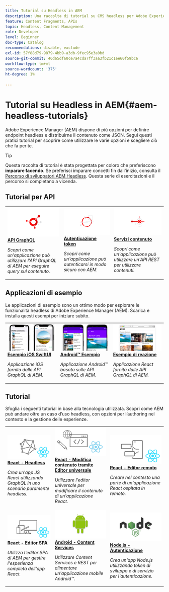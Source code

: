 ```yaml
---
title: Tutorial su Headless in AEM
description: Una raccolta di tutorial su CMS headless per Adobe Experience Manager. Esplora i tutorial per API, framework e applicazioni di esempio.
feature: Content Fragments, APIs
topic: Headless, Content Management
role: Developer
level: Beginner
doc-type: Catalog
recommendations: disable, exclude
exl-id: 57f88d79-9879-4bb9-a3db-9fec95e3a0bd
source-git-commit: 46d65df60ce7a4cda7ff3aa3fb21c1ee60f59bc6
workflow-type: tm+mt
source-wordcount: '375'
ht-degree: 1%

---
```


# Tutorial su Headless in AEM{#aem-headless-tutorials}

Adobe Experience Manager (AEM) dispone di più opzioni per definire endpoint headless e distribuirne il contenuto come JSON. Segui questi pratici tutorial per scoprire come utilizzare le varie opzioni e scegliere ciò che fa per te.

>[!TIP]
>
>Questa raccolta di tutorial è stata progettata per coloro che preferiscono **imparare facendo**. Se preferisci imparare concetti fin dall&#39;inizio, consulta il [Percorso di sviluppatori AEM Headless](https://experienceleague.adobe.com/docs/experience-manager-cloud-service/content/headless/journeys/developer/overview.html?lang=it). Questa serie di esercitazioni e il percorso si completano a vicenda.

## Tutorial per API

<table>
<tr>
  <td>
    <a href="https://experienceleague.adobe.com/docs/experience-manager-learn/getting-started-with-aem-headless/graphql/overview.html?lang=it">
      <img alt="API GRAPHQL" src="./assets/graphql-icon.png" />
    </a>
    <div>
      <a href="https://experienceleague.adobe.com/docs/experience-manager-learn/getting-started-with-aem-headless/graphql/overview.html?lang=it">
    <strong>API GraphQL</strong>
    </a>
    </div>
    <p>
    <em>Scopri come un'applicazione può utilizzare l'API GraphQL di AEM per eseguire query sul contenuto.</em>
    <p>
  </td>
  <td>
    <a href="https://experienceleague.adobe.com/docs/experience-manager-learn/getting-started-with-aem-headless/authentication/overview.html?lang=it">
    <img alt="Autenticazione basata su token" src="./assets/token-auth-icon.png" />
    </a>
    <div>
    <a href="https://experienceleague.adobe.com/docs/experience-manager-learn/getting-started-with-aem-headless/authentication/overview.html?lang=it">
    <strong>Autenticazione token</strong>
    </a>
    </div>
    <p>
    <em>Scopri come un'applicazione può autenticarsi in modo sicuro con AEM.</em>
    </p>
  </td>
  <td>
    <a href="https://experienceleague.adobe.com/docs/experience-manager-learn/getting-started-with-aem-headless/content-services/overview.html?lang=it">
      <img alt="Content Services" src="./assets/content-services.png" />
    </a>
     <div>
      <a href="https://experienceleague.adobe.com/docs/experience-manager-learn/getting-started-with-aem-headless/content-services/overview.html?lang=it">
        <strong>Servizi contenuto</strong>
      </a>
    </div>
    <p>
    <em>Scopri come un'applicazione può utilizzare un'API REST per utilizzare contenuti.</em>
    <p>
  </td>
</tr>
</table>

## Applicazioni di esempio

Le applicazioni di esempio sono un ottimo modo per esplorare le funzionalità headless di Adobe Experience Manager (AEM). Scarica e installa questi esempi per iniziare subito.

<table>
<tr>
  <td>
    <a href="https://experienceleague.adobe.com/docs/experience-manager-learn/getting-started-with-aem-headless/graphql/example-apps/ios-swiftui-app.html?lang=it">
      <img alt="Esempio di iOS" src="./assets/ios-example.png" />
    </a>
    <div>
      <a href="https://experienceleague.adobe.com/docs/experience-manager-learn/getting-started-with-aem-headless/graphql/example-apps/ios-swiftui-app.html?lang=it">
    <strong>Esempio iOS SwiftUI</strong>
    </a>
    </div>
    <p>
    <em>Applicazione iOS fornita dalle API GraphQL di AEM.</em>
    <p>
  </td>
  <td>
    <a href="https://experienceleague.adobe.com/docs/experience-manager-learn/getting-started-with-aem-headless/graphql/example-apps/android-app.html?lang=it">
    <img alt="Esempio di Android" src="./assets/android-example.png" />
    </a>
    <div>
    <a href="https://experienceleague.adobe.com/docs/experience-manager-learn/getting-started-with-aem-headless/graphql/example-apps/android-app.html?lang=it">
    <strong>Android™ Esempio</strong>
    </a>
    </div>
    <p>
    <em>Applicazione Android™ basata sulle API GraphQL di AEM.</em>
    </p>
  </td>
  <td>
    <a href="https://experienceleague.adobe.com/docs/experience-manager-learn/getting-started-with-aem-headless/graphql/example-apps/react-app.html?lang=it">
      <img alt="Esempio di reazione" src="./assets/react-example.png" />
    </a>
     <div>
      <a href="https://experienceleague.adobe.com/docs/experience-manager-learn/getting-started-with-aem-headless/graphql/example-apps/react-app.html?lang=it">
        <strong>Esempio di reazione</strong>
      </a>
    </div>
    <p>
    <em>Applicazione React fornita dalle API GraphQL di AEM.</em>
    <p>
  </td>
</tr>
</table>

## Tutorial

Sfoglia i seguenti tutorial in base alla tecnologia utilizzata. Scopri come AEM può andare oltre un caso d’uso headless, con opzioni per l’authoring nel contesto e la gestione delle esperienze.

<table>
<tr>
  <td>
    <a href="https://experienceleague.adobe.com/docs/experience-manager-learn/getting-started-with-aem-headless/graphql/multi-step/overview.html?lang=it">
      <img alt="React - Headless" src="./assets/react-headless.png" />
    </a>
    <div>
      <a href="https://experienceleague.adobe.com/docs/experience-manager-learn/getting-started-with-aem-headless/graphql/overview.html?lang=it">
    <strong>React - Headless</strong>
    </a>
    </div>
    <p>
    <em>Crea un'app JS React utilizzando GraphQL in uno scenario puramente headless.</em>
    <p>
  </td>
  <td>
    <a href="https://experienceleague.adobe.com/it/docs/experience-manager-learn/cloud-service/developing/universal-editor/react-app-editing/overview">
      <img alt="React - Modifica contenuto tramite editor universale" src="./assets/react-universal-editor.png" />
    </a>
     <div>
      <a href="https://experienceleague.adobe.com/it/docs/experience-manager-learn/cloud-service/developing/universal-editor/react-app-editing/overview">
        <strong>React - Modifica contenuto tramite Editor universale</strong>
      </a>
    </div>
    <p>
    <em>Utilizzare l'editor universale per modificare il contenuto di un'applicazione React.</em>
    <p>
  </td>  
  <td>
    <a href="https://experienceleague.adobe.com/docs/experience-manager-learn/getting-started-with-aem-headless/spa-editor/remote-spa/overview.html?lang=it">
    <img alt="React - Editor remoto" src="./assets/react-remote.png" />
    </a>
    <div>
    <a href="https://experienceleague.adobe.com/docs/experience-manager-learn/getting-started-with-aem-headless/spa-editor/remote-spa/overview.html?lang=it">
    <strong>React - Editor remoto</strong>
    </a>
    </div>
    <p>
    <em>Creare nel contesto una parte di un'applicazione React ospitata in remoto.</em>
    </p>
  </td>
</tr>
<tr>  
  <td>
    <a href="https://experienceleague.adobe.com/docs/experience-manager-learn/getting-started-with-aem-headless/spa-editor/react/overview.html?lang=it">
      <img alt="React - Editor SPA" src="./assets/react-spa-editor.png" />
    </a>
     <div>
      <a href="https://experienceleague.adobe.com/docs/experience-manager-learn/getting-started-with-aem-headless/spa-editor/react/overview.html?lang=it">
        <strong>React - Editor SPA</strong>
      </a>
    </div>
    <p>
    <em>Utilizza l'editor SPA di AEM per gestire l'esperienza completa dell'app React.</em>
    <p>
  </td>
  <td>
    <a href="https://experienceleague.adobe.com/docs/experience-manager-learn/getting-started-with-aem-headless/content-services/overview.html?lang=it">
    <img alt="Android - Content Services" src="./assets/android.png" />
    </a>
    <div>
    <a href="https://experienceleague.adobe.com/docs/experience-manager-learn/getting-started-with-aem-headless/content-services/overview.html?lang=it">
    <strong>Android - Content Services</strong>
    </a>
    </div>
    <p>
    <em>Utilizzare Content Services e REST per alimentare un'applicazione mobile Android™.</em>
    </p>
  </td>
  <td>
    <a href="https://experienceleague.adobe.com/docs/experience-manager-learn/getting-started-with-aem-headless/authentication/overview.html?lang=it">
      <img alt="Node.js - Autenticazione" src="./assets/node-js.png" />
    </a>
     <div>
      <a href="https://experienceleague.adobe.com/docs/experience-manager-learn/getting-started-with-aem-headless/authentication/overview.html?lang=it">
        <strong>Node.js - Autenticazione</strong>
      </a>
    </div>
    <p>
    <em>Crea un'app Node.js utilizzando token di sviluppo e di servizio per l'autenticazione.</em>
    <p>
  </td>
</tr>
</table>
